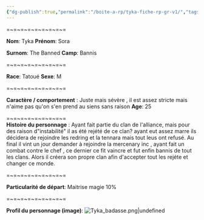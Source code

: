 ```yaml
---
{"dg-publish":true,"permalink":"/boite-a-rp/tyka-fiche-rp-gr-v1/","tags":["Personnages","GR-FT-Askengarde"]}
---
```


=~=~=~=~=~=~=~=~=

**Nom**: Tyka
**Prénom**: Sora

**Surnom**: The Banned
**Camp**: Bannis  

=~=~=~=~=~=~=~=~=

**Race**: Tatoué
**Sexe**: M  

=~=~=~=~=~=~=~=~=

**Caractère / comportement** : Juste mais sévère , il est assez stricte mais n'aime pas qu'on s'en prend au siens sans raison
**Age**: 25  

=~=~=~=~=~=~=~=~=  
**Histoire du personnage** : Ayant fait partie du clan de l'alliance, mais pour des raison d"instabilité" il as été rejété de ce clan? ayant eut assez marre ils décidera de rejoindre les redring et la tennara mais tout leus ont refusé. Au final il vint un jour demander à rejoindre la mercenary inc , ayant fait un combat contre le chef , ce dernier ce fit vaincre et fut enfin bannis de tout les clans. Alors il créera son propre clan afin d'accepter tout les rejéte et changer ce monde.  

=~=~=~=~=~=~=~=~=

**Particularité de départ**: Maitrise magie 10%  

=~=~=~=~=~=~=~=~=

**Profil du personnage (image)**: ![Tyka_badasse.png|undefined](/img/user/img/Tyka_badasse.png)